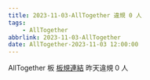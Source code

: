 ```yaml
---
title: 2023-11-03-AllTogether 違規 0 人
tags:
    - AllTogether
abbrlink: 2023-11-03-AllTogether
date: AllTogether-2023-11-03 12:00:00
---
```

AllTogether 板 [板規連結](https://www.ptt.cc/bbs/AllTogether/M.1643211430.A.5FB.html)
昨天違規 0 人
